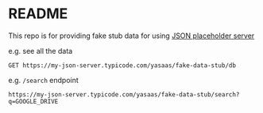 # README

This repo is for providing fake stub data for using [JSON placeholder server](https://jsonplaceholder.typicode.com/)

e.g. see all the data
```
GET https://my-json-server.typicode.com/yasaas/fake-data-stub/db
```

e.g. `/search` endpoint
```
https://my-json-server.typicode.com/yasaas/fake-data-stub/search?q=GOOGLE_DRIVE
```